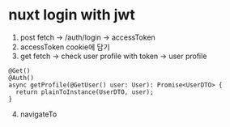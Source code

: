 # nuxt login with jwt

1. post fetch -> /auth/login -> accessToken
2. accessToken cookie에 담기
3. get fetch -> check user profile with token -> user profile

```
@Get()
@Auth()
async getProfile(@GetUser() user: User): Promise<UserDTO> {
  return plainToInstance(UserDTO, user);
}
```

4. navigateTo
